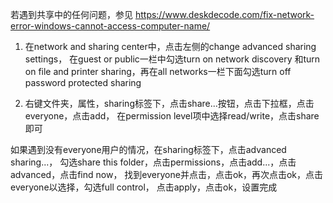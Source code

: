 若遇到共享中的任何问题，参见
https://www.deskdecode.com/fix-network-error-windows-cannot-access-computer-name/

1. 在network and sharing center中，点击左侧的change advanced sharing settings，
在guest or public一栏中勾选turn on network discovery
和turn on file and printer sharing，再在all networks一栏下面勾选turn off password protected sharing

2. 右键文件夹，属性，sharing标签下，点击share...按钮，点击下拉框，点击everyone，点击add，
在permission level项中选择read/write，点击share即可

如果遇到没有everyone用户的情况，在sharing标签下，点击advanced sharing...，
勾选share this folder，点击permissions，点击add...，点击advanced，点击find now，
找到everyone并点击，点击ok，再次点击ok，点击everyone以选择，勾选full control，
点击apply，点击ok，设置完成